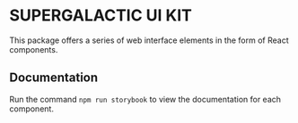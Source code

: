 # SUPERGALACTIC UI KIT

This package offers a series of web interface elements in the form of React components.

## Documentation

Run the command `npm run storybook` to view the documentation for each component.
